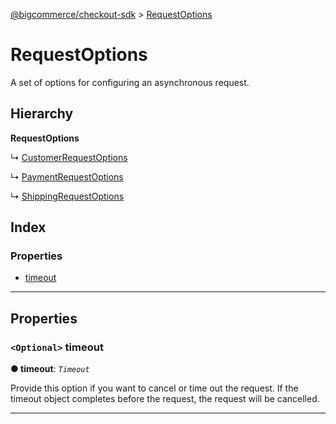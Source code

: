 [@bigcommerce/checkout-sdk](../README.md) > [RequestOptions](../interfaces/requestoptions.md)

# RequestOptions

A set of options for configuring an asynchronous request.

## Hierarchy

**RequestOptions**

↳  [CustomerRequestOptions](customerrequestoptions.md)

↳  [PaymentRequestOptions](paymentrequestoptions.md)

↳  [ShippingRequestOptions](shippingrequestoptions.md)

## Index

### Properties

* [timeout](requestoptions.md#timeout)

---

## Properties

<a id="timeout"></a>

### `<Optional>` timeout

**● timeout**: *`Timeout`*

Provide this option if you want to cancel or time out the request. If the timeout object completes before the request, the request will be cancelled.

___

